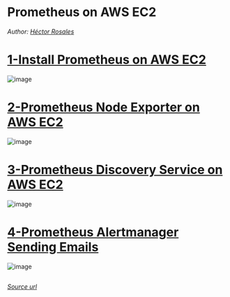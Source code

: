 # Prometheus on AWS EC2  


*Author: [Héctor Rosales](https://codewizardly.com/authors/hector/)*  

# **[1-Install Prometheus on AWS EC2](./prometheus-on-aws-ec2-part1.md)**  

![image](https://user-images.githubusercontent.com/100445644/168945387-c1bdc8c9-b1c8-4887-a28e-372bd86110e6.png)


# **[2-Prometheus Node Exporter on AWS EC2](./prometheus-on-aws-ec2-part2.md)**  

![image](https://user-images.githubusercontent.com/100445644/168945339-0dc3453e-669e-48b3-bf31-5d3ba84a9f4b.png)


# **[3-Prometheus Discovery Service on AWS EC2](./prometheus-on-aws-ec2-part3.md)**  

![image](https://user-images.githubusercontent.com/100445644/168945290-c39c7f25-ccc8-433f-aae5-74f450482d32.png)



# **[4-Prometheus Alertmanager Sending Emails](./prometheus-on-aws-ec2-part4.md)**  

![image](https://user-images.githubusercontent.com/100445644/168945248-d6902551-7e5b-40aa-a0a8-67307fb5830a.png)

##
*[Source url](https://codewizardly.com/prometheus-on-aws-ec2-part1/)*   

